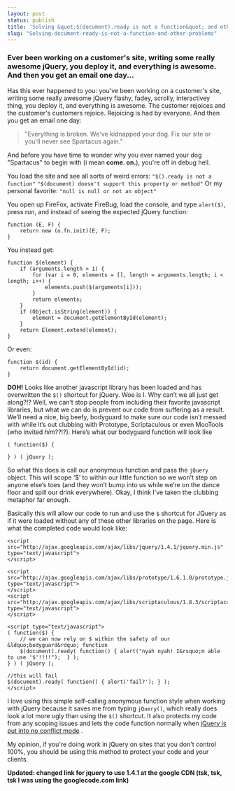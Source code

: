 ```yaml
---
layout: post
status: publish
title: 'Solving &quot;$(document).ready is not a function&quot; and other problems'
slug: "Solving-document-ready-is-not-a-function-and-other-problems"
---
```

### Ever been working on a customer's site, writing some really awesome jQuery, you deploy it, and everything is awesome. And then you get an email one day...

Has this ever happened to you: you've been working on a customer's site, writing some really awesome jQuery flashy, fadey, scrolly, interactivey thing, you deploy it, and everything is awesome. The customer rejoices and the customer's customers rejoice. Rejoicing is had by everyone. And then you get an email one day:

> "Everything is broken. We've kidnapped your dog. Fix our site or you'll never see Spartacus again."

And before you have time to wonder why you ever named your dog "Spartacus" to begin with (i mean **come. on.**), you're off in debug hell. 

You load the site and see all sorts of weird errors: `"$().ready is not a function"` `"$(document) doesn't support this property or method"` Or my personal favorite: `"null is null or not an object"`

You open up FireFox, activate FireBug, load the console, and type `alert($)`, press run, and instead of seeing the expected jQuery function:

    function (E, F) {
        return new (o.fn.init)(E, F);
    }
    
You instead get:

    function $(element) {
        if (arguments.length > 1) {
            for (var i = 0, elements = [], length = arguments.length; i < length; i++) {
                elements.push($(arguments[i]));
            }
            return elements;
        }
        if (Object.isString(element)) {
            element = document.getElementById(element);
        }
        return Element.extend(element);
    }

Or even:

    function $(id) {
        return document.getElementById(id);
    }

**DOH!** Looks like another javascript library has been loaded and has overwritten the `$()` shortcut for jQuery. Woe is I. Why can&rsquo;t we all just get along?!? Well, we can&rsquo;t stop people from including their favorite javascript libraries, but what we can do is prevent our code from suffering as a result. We&rsquo;ll need a nice, big beefy, bodyguard to make sure our code isn&rsquo;t messed with while it&rsquo;s out clubbing with Prototype, Scriptaculous or even MooTools (who invited *him*??!?). Here&rsquo;s what our bodyguard function will look like
    
    ( function($) {
    
    } ) ( jQuery );

So what this does is call our anonymous function and pass the `jQuery` object. This will scope &lsquo;$&rsquo; to within our little function so we won&rsquo;t step on anyone else&rsquo;s toes (and they won&rsquo;t bump into us while we&rsquo;re on the dance floor and spill our drink everywhere). Okay, I think I&#39;ve taken the clubbing metaphor far enough.

Basically this will allow our code to run and use the `$` shortcut for JQuery as if it were loaded without any of these other libraries on the page. Here is what the completed code would look like:
    
    <script src="http://ajax.googleapis.com/ajax/libs/jquery/1.4.1/jquery.min.js" type="text/javascript">
    </script>
    
    <script src="http://ajax.googleapis.com/ajax/libs/prototype/1.6.1.0/prototype.js" type="text/javascript">
    </script>
    <script src="http://ajax.googleapis.com/ajax/libs/scriptaculous/1.8.3/scriptaculous.js" type="text/javascript">
    </script>
    
    <script type="text/javascript">
    ( function($) {
        // we can now rely on $ within the safety of our &ldquo;bodyguard&rdquo; function
        $(document).ready( function() { alert("nyah nyah! I&rsquo;m able to use '$'!!!!");  } );
    } ) ( jQuery );
    
    //this will fail
    $(document).ready( function() { alert('fail?'); } );
    </script>
    


I love using this simple self-calling anonymous function style when working with jQuery because it saves me from typing `jQuery()`, which really does look a lot more ugly than using the `$()` shortcut. It also protects my code from any scoping issues and lets the code function normally when [jQuery is put into no conflict mode][1] .

My opinion, if you're doing work in jQuery on sites that you don't control 100%, you should be using this method to protect your code and your clients.

**Updated: changed link for jquery to use 1.4.1 at the google CDN (tsk, tsk, tsk I was using the googlecode.com link)**


  [1]: http://docs.jquery.com/Core/jQuery.noConflict
